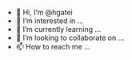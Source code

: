 - 👋 Hi, I’m @hgatei
- 👀 I’m interested in ...
- 🌱 I’m currently learning ...
- 💞️ I’m looking to collaborate on ...
- 📫 How to reach me ...

<!---
hgatei/hgatei is a ✨ special ✨ repository because its `README.md` (this file) appears on your GitHub profile.
You can click the Preview link to take a look at your changes.
--->
